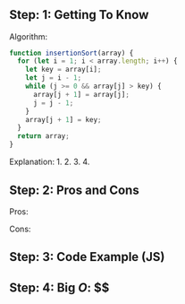 # 
<b></b>
<b><i></i></b>

## Step: 1: Getting To Know


Algorithm:
```js
function insertionSort(array) {
  for (let i = 1; i < array.length; i++) {
    let key = array[i];
    let j = i - 1;
    while (j >= 0 && array[j] > key) {
      array[j + 1] = array[j];
      j = j - 1;
    }
    array[j + 1] = key;
  }
  return array;
}
```


Explanation:
1. 
2. 
3. 
4. 


## Step: 2: Pros and Cons

Pros:


Cons:


## Step: 3: Code Example (JS)



## Step: 4: Big <i>O</i>: <b>$$</b>